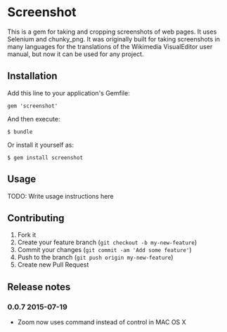 # Screenshot

This is a gem for taking and cropping screenshots of web pages.
It uses Selenium and chunky_png.
It was originally built for taking screenshots in many languages for
the translations of the Wikimedia VisualEditor user manual,
but now it can be used for any project.

## Installation

Add this line to your application's Gemfile:

    gem 'screenshot'

And then execute:

    $ bundle

Or install it yourself as:

    $ gem install screenshot

## Usage

TODO: Write usage instructions here

## Contributing

1. Fork it
2. Create your feature branch (`git checkout -b my-new-feature`)
3. Commit your changes (`git commit -am 'Add some feature'`)
4. Push to the branch (`git push origin my-new-feature`)
5. Create new Pull Request

## Release notes

### 0.0.7 2015-07-19
* Zoom now uses command instead of control in MAC OS X

